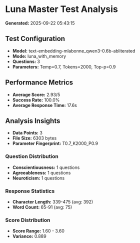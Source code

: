 # Luna Master Test Analysis

**Generated:** 2025-09-22 05:43:15

## Test Configuration
- **Model:** text-embedding-mlabonne_qwen3-0.6b-abliterated
- **Mode:** luna_with_memory
- **Questions:** 3
- **Parameters:** Temp=0.7, Tokens=2000, Top-p=0.9

## Performance Metrics
- **Average Score:** 2.93/5
- **Success Rate:** 100.0%
- **Average Response Time:** 17.6s

## Analysis Insights
- **Data Points:** 3
- **File Size:** 6303 bytes
- **Parameter Fingerprint:** T0.7_K2000_P0.9

### Question Distribution
- **Conscientiousness:** 1 questions
- **Agreeableness:** 1 questions
- **Neuroticism:** 1 questions

### Response Statistics
- **Character Length:** 339-475 (avg: 392)
- **Word Count:** 65-91 (avg: 75)

### Score Distribution
- **Score Range:** 1.60 - 3.60
- **Variance:** 0.889
